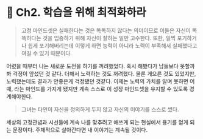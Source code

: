 # **📕 Ch2. 학습을 위해 최적화하라**

> 고정 마인드셋은 실패한다는 것은 똑똑하지 않다는 의미이므로 이들은 자신이 똑똑하다는 것을 입증하기 위해 자신이 잘하는 일만 고수한다. 또한, 일찍 포기하거나 쉽게 포기해버리는데 이렇게 하면 능력이 아니라 노력이 부족해서 실패했다고 여길 수 있기 때문이다.
> 

어렸을 때부터 나는 새로운 도전을 하기를 꺼려했었다. 혹시 해봤다가 남들보다 못할까봐 걱정이 앞섰던 것 같다. 더해서 노력하는 것도 꺼려했다. 물론 게으른 것도 있었지만, 노력했는데도 결과가 안좋은게 걱정됐던 것같다. 이제는 노력의 가치를 알며 못하면 어때, 라는 마인드를 가지게 됐지만 계속 스스로 이 성장 마인드셋을 유지할 수 있도록 경계해야한다. 

> 그녀는 타인이 자신을 정의하게 두지 않고 자신의 이야기를 스스로 썼다.
> 

세상의 고정관념과 시선들에 계속 나를 맞추려고 애쓰게 되는 현실에서 용기를 얻게 되는 문장이다. 주체적으로 살아간다면 내 이야기는 계속될 것이다.
